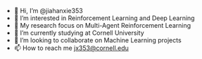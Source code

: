- 👋 Hi, I’m @jiahanxie353
- 👀 I’m interested in Reinforcement Learning and Deep Learning
- 🧠 My research focus on Multi-Agent Reinforcement Learning
- 🏫 I’m currently studying at Cornell University
- 💞️ I’m looking to collaborate on Machine Learning projects
- 📫 How to reach me jx353@cornell.edu

<!---
jiahanxie353/jiahanxie353 is a ✨ special ✨ repository because its `README.md` (this file) appears on your GitHub profile.
You can click the Preview link to take a look at your changes.
--->
